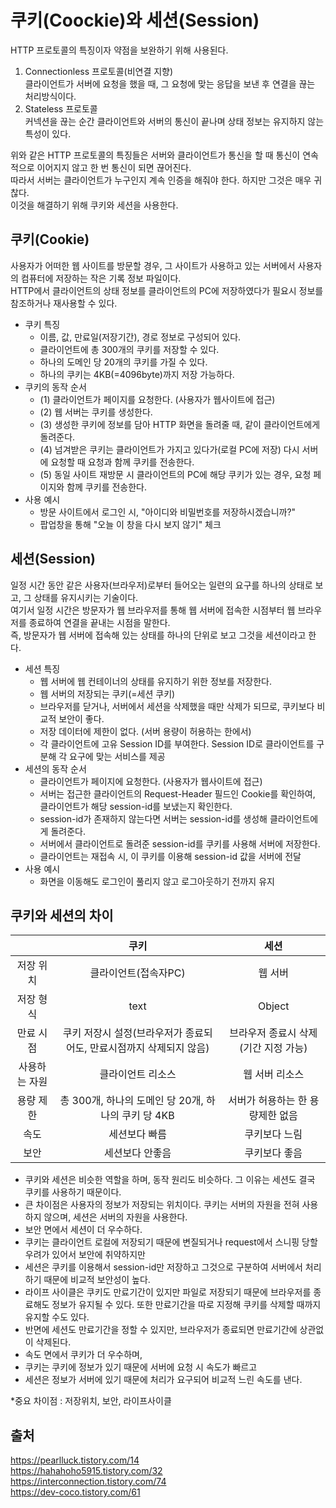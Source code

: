 # 쿠키(Coockie)와 세션(Session)
HTTP 프로토콜의 특징이자 약점을 보완하기 위해 사용된다.

  1. Connectionless 프로토콜(비연결 지향)  
  클라이언트가 서버에 요청을 했을 때, 그 요청에 맞는 응답을 보낸 후 연결을 끊는 처리방식이다.  
  2. Stateless 프로토콜  
  커넥션을 끊는 순간 클라이언트와 서버의 통신이 끝나며 상태 정보는 유지하지 않는 특성이 있다.
  
위와 같은 HTTP 프로토콜의 특징들은 서버와 클라이언트가 통신을 할 때 통신이 연속적으로 이어지지 않고 한 번 통신이 되면 끊어진다.  
따라서 서버는 클라이언트가 누구인지 계속 인증을 해줘야 한다. 하지만 그것은 매우 귀찮다.  
이것을 해결하기 위해 쿠키와 세션을 사용한다.

## 쿠키(Cookie)
사용자가 어떠한 웹 사이트를 방문할 경우, 그 사이트가 사용하고 있는 서버에서 사용자의 컴퓨터에 저장하는 작은 기록 정보 파일이다.  
HTTP에서 클라이언트의 상태 정보를 클라이언트의 PC에 저장하였다가 필요시 정보를 참조하거나 재사용할 수 있다.

- 쿠키 특징  
  - 이름, 값, 만료일(저장기간), 경로 정보로 구성되어 있다.
  - 클라이언트에 총 300개의 쿠키를 저장할 수 있다.
  - 하나의 도메인 당 20개의 쿠키를 가질 수 있다.
  - 하나의 쿠키는 4KB(=4096byte)까지 저장 가능하다.
- 쿠키의 동작 순서
  - (1) 클라이언트가 페이지를 요청한다. (사용자가 웹사이트에 접근)
  - (2) 웹 서버는 쿠키를 생성한다.
  - (3) 생성한 쿠키에 정보를 담아 HTTP 화면을 돌려줄 때, 같이 클라이언트에게 돌려준다.
  - (4) 넘겨받은 쿠키는 클라이언트가 가지고 있다가(로컬 PC에 저장) 다시 서버에 요청할 때 요청과 함께 쿠키를 전송한다.
  - (5) 동일 사이트 재방문 시 클라이언트의 PC에 해당 쿠키가 있는 경우, 요청 페이지와 함께 쿠키를 전송한다.
- 사용 예시
  - 방문 사이트에서 로그인 시, "아이디와 비밀번호를 저장하시겠습니까?"
  - 팝업창을 통해 "오늘 이 창을 다시 보지 않기" 체크

## 세션(Session)
일정 시간 동안 같은 사용자(브라우저)로부터 들어오는 일련의 요구를 하나의 상태로 보고, 그 상태를 유지시키는 기술이다.  
여기서 일정 시간은 방문자가 웹 브라우저를 통해 웹 서버에 접속한 시점부터 웹 브라우저를 종료하여 연결을 끝내는 시점을 말한다.  
즉, 방문자가 웹 서버에 접속해 있는 상태를 하나의 단위로 보고 그것을 세션이라고 한다.

- 세션 특징
  - 웹 서버에 웹 컨테이너의 상태를 유지하기 위한 정보를 저장한다.
  - 웹 서버의 저장되는 쿠키(=세션 쿠키)
  - 브라우저를 닫거나, 서버에서 세션을 삭제했을 때만 삭제가 되므로, 쿠키보다 비교적 보안이 좋다.
  - 저장 데이터에 제한이 없다. (서버 용량이 허용하는 한에서)
  - 각 클라이언트에 고유 Session ID를 부여한다. Session ID로 클라이언트를 구분해 각 요구에 맞는 서비스를 제공
- 세션의 동작 순서
  - 클라이언트가 페이지에 요청한다. (사용자가 웹사이트에 접근)
  - 서버는 접근한 클라이언트의 Request-Header 필드인 Cookie를 확인하여, 클라이언트가 해당 session-id를 보냈는지 확인한다.
  - session-id가 존재하지 않는다면 서버는 session-id를 생성해 클라이언트에게 돌려준다.
  - 서버에서 클라이언트로 돌려준 session-id를 쿠키를 사용해 서버에 저장한다.
  - 클라이언트는 재접속 시, 이 쿠키를 이용해 session-id 값을 서버에 전달
- 사용 예시
  - 화면을 이동해도 로그인이 풀리지 않고 로그아웃하기 전까지 유지

## 쿠키와 세션의 차이
||쿠키|세션|
|:------:|:------:|:------:|
|저장 위치|클라이언트(접속자PC)|웹 서버|
|저장 형식|text|Object|
|만료 시점|쿠키 저장시 설정(브라우저가 종료되어도, 만료시점까지 삭제되지 않음)|브라우저 종료시 삭제(기간 지정 가능)|
|사용하는 자원|클라이언트 리소스|웹 서버 리소스|
|용량 제한|총 300개, 하나의 도메인 당 20개, 하나의 쿠키 당 4KB|서버가 허용하는 한 용량제한 없음|
|속도|세션보다 빠름|쿠키보다 느림|
|보안|세션보다 안좋음|쿠키보다 좋음|

- 쿠키와 세션은 비슷한 역할을 하며, 동작 원리도 비슷하다. 그 이유는 세션도 결국 쿠키를 사용하기 때문이다.
- 큰 차이점은 사용자의 정보가 저장되는 위치이다. 쿠키는 서버의 자원을 전혀 사용하지 않으며, 세션은 서버의 자원을 사용한다.
- 보안 면에서 세션이 더 우수하다.
- 쿠키는 클라이언트 로컬에 저장되기 때문에 변질되거나 request에서 스니핑 당할 우려가 있어서 보안에 취약하지만
- 세션은 쿠키를 이용해서 session-id만 저장하고 그것으로 구분하여 서버에서 처리하기 때문에 비교적 보안성이 높다.
- 라이프 사이클은 쿠키도 만료기간이 있지만 파일로 저장되기 때문에 브라우저를 종료해도 정보가 유지될 수 있다. 또한 만료기간을 따로 지정해 쿠키를 삭제할 때까지 유지할 수도 있다.
- 반면에 세션도 만료기간을 정할 수 있지만, 브라우저가 종료되면 만료기간에 상관없이 삭제된다.
- 속도 면에서 쿠키가 더 우수하며,
- 쿠키는 쿠키에 정보가 있기 때문에 서버에 요청 시 속도가 빠르고
- 세션은 정보가 서버에 있기 때문에 처리가 요구되어 비교적 느린 속도를 낸다.

*중요 차이점 : 저장위치, 보안, 라이프사이클

## 출처
https://pearlluck.tistory.com/14  
https://hahahoho5915.tistory.com/32  
https://interconnection.tistory.com/74  
https://dev-coco.tistory.com/61
